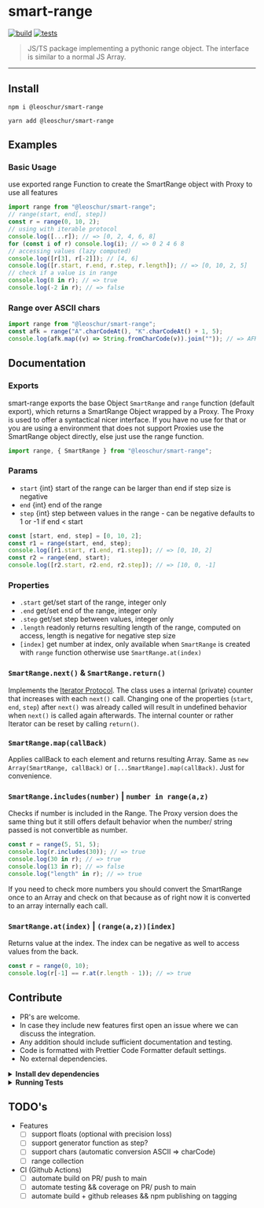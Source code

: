 # smart-range
[![build](https://github.com/leoschur/smart-range/actions/workflows/build.yml/badge.svg)](https://github.com/leoschur/smart-range/actions/workflows/build.yml)
[![tests](https://github.com/leoschur/smart-range/actions/workflows/tests.yml/badge.svg)](https://github.com/leoschur/smart-range/actions/workflows/tests.yml)

> JS/TS package implementing a pythonic range object. The interface is similar to a normal JS Array.

---

## Install

```
npm i @leoschur/smart-range
```

```
yarn add @leoschur/smart-range
```

## Examples

### Basic Usage

use exported range Function to create the SmartRange object with Proxy to use all features

```ts
import range from "@leoschur/smart-range";
// range(start, end[, step])
const r = range(0, 10, 2);
// using with iterable protocol
console.log([...r]); // => [0, 2, 4, 6, 8]
for (const i of r) console.log(i); // => 0 2 4 6 8
// accessing values (lazy computed)
console.log([r[3], r[-2]]); // [4, 6]
console.log([r.start, r.end, r.step, r.length]); // => [0, 10, 2, 5]
// check if a value is in range
console.log(8 in r); // => true
console.log(-2 in r); // => false
```

### Range over ASCII chars

```ts
import range from "@leoschur/smart-range";
const afk = range("A".charCodeAt(), "K".charCodeAt() + 1, 5);
console.log(afk.map((v) => String.fromCharCode(v)).join("")); // => AFK
```

## Documentation

### Exports

smart-range exports the base Object `SmartRange` and `range` function (default export), which returns a SmartRange Object wrapped by a Proxy. The Proxy is used to offer a syntactical nicer interface. If you have no use for that or you are using a environment that does not support Proxies use the SmartRange object directly, else just use the range function.

```ts
import range, { SmartRange } from "@leoschur/smart-range";
```

### Params

-   `start` {int} start of the range can be larger than end if step size is negative
-   `end` {int} end of the range
-   `step` {int} step between values in the range - can be negative defaults to 1 or -1 if end < start

```ts
const [start, end, step] = [0, 10, 2];
const r1 = range(start, end, step);
console.log([r1.start, r1.end, r1.step]); // => [0, 10, 2]
const r2 = range(end, start);
console.log([r2.start, r2.end, r2.step]); // => [10, 0, -1]
```

### Properties

-   `.start` get/set start of the range, integer only
-   `.end` get/set end of the range, integer only
-   `.step` get/set step between values, integer only
-   `.length` readonly returns resulting length of the range, computed on access, length is negative for negative step size
-   `[index]` get number at index, only available when `SmartRange` is created with `range` function otherwise use `SmartRange.at(index)`

### `SmartRange.next()` & `SmartRange.return()`

Implements the [Iterator Protocol](https://developer.mozilla.org/en-US/docs/Web/JavaScript/Reference/Iteration_protocols#the_iterator_protocol). The class uses a internal (private) counter that increases with each `next()` call. Changing one of the properties (`start`, `end`, `step`) after `next()` was already called will result in undefined behavior when `next()` is called again afterwards. The internal counter or rather Iterator can be reset by calling `return()`.

### `SmartRange.map(callBack)`

Applies callBack to each element and returns resulting Array. Same as `new Array(SmartRange, callBack)` or `[...SmartRange].map(callBack)`. Just for convenience.

### `SmartRange.includes(number)` | `number in range(a,z)`

Checks if number is included in the Range. The Proxy version does the same thing but it still offers default behavior when the number/ string passed is not convertible as number.

```ts
const r = range(5, 51, 5);
console.log(r.includes(30)); // => true
console.log(30 in r); // => true
console.log(13 in r); // => false
console.log("length" in r); // => true
```

If you need to check more numbers you should convert the SmartRange once to an Array and check on that because as of right now it is converted to an array internally each call.

### `SmartRange.at(index)` | `(range(a,z))[index]`

Returns value at the index. The index can be negative as well to access values from the back.

```ts
const r = range(0, 10);
console.log(r[-1] == r.at(r.length - 1)); // => true
```

## Contribute

-   PR's are welcome.
-   In case they include new features first open an issue where we can discuss the integration.
-   Any addition should include sufficient documentation and testing.
-   Code is formatted with Prettier Code Formatter default settings.
-   No external dependencies.

<details>
<summary>
<strong>Install dev dependencies</strong>
</summary>

```sh
npm i
```

</details>

<details>
<summary>
<strong>Running Tests</strong>
</summary>
Simply run

```sh
npm run test
```

or

```sh
npm run coverage
```

to get a detailed report.

</details>

## TODO's

-   Features
    -   [ ] support floats (optional with precision loss)
    -   [ ] support generator function as step?
    -   [ ] support chars (automatic conversion ASCII => charCode)
    -   [ ] range collection
-   CI (Github Actions)
    -   [ ] automate build on PR/ push to main
    -   [ ] automate testing && coverage on PR/ push to main
    -   [ ] automate build + github releases && npm publishing on tagging
